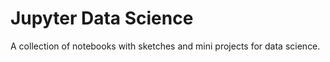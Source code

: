 # Jupyter Data Science
A collection of notebooks with sketches and mini projects for data science. 
